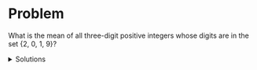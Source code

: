 # Problem

What is the mean of all three-digit positive integers whose digits are in the set {2, 0, 1, 9}?

<details><summary>Solutions</summary>

## Start by listing all numbers 

A straightfoward way is to list all possible 3-dgit numbers that have digits 2, 0, 1, and 9 only, and then calcuate the mean of all the number. 

Since we should consider 3-digit numbers only, the hundreds digit cannot be 0. So all the numbers we list should start with 2, 1, or 9 and they are between 100 and 999.  

Let us start with numbers that have 1 as the hundreds digit. Note that a digit
can appear more than once. For example, 100 should be included because all the
digits in it, 1, 0, and 0, are in the set {2, 0, 1, 9}.

| Hundreds | Tens | Units |
|----------|------|-------|
| 1 | 0 | 0|
| 1 | 0 | 1|
| 1 | 0 | 2|
| 1 | 0 | 9|
| 1 | 1 | 0|
| 1 | 1 | 1|
| 1 | 1 | 2|
| 1 | 1 | 9|
| 1 | 2 | 0|
| 1 | 2 | 1|
| 1 | 2 | 2|
| 1 | 2 | 9|
| 1 | 9 | 0|
| 1 | 9 | 1|
| 1 | 9 | 2|
| 1 | 9 | 9|

There are a total of 16 numbers that have 1 in hundreds place and all digits
are in the set.   Why? It is because there are four choices at the tens place
and four choices at the units place. 

You may continue to list similar the numbers that have 2 or 9 in the hundreds place. 
Each gives you 16 numbers. The pattern in the tens and units places are the same. 
In total you will have 48 3-digit numbers that all their digits are in the set 
{2, 0, 1, 9}. You can then compute their mean.  

However, it will take a while to add up 48 numbers, even if you use a
calculator. Is there a faster way?

## Find the mean

A faster way to find the mean of the 48 numbers is to find the digits in the
mean one by one. 

If you look carefully, you can see that 0, 1, 2, and 9 appear the same number
of times (four times) in the tens and units place. Therefore, the units digit
of the mean is the mean of 0, 1, 2, and 9. It should be 
$ (0+1+2+9) / 4 = 3 $. Think about why yourself.

The tens digit of the mean is the same because 0, 1, 2, and 9 appear the same
number of times. It should be 3. 

The hundreds digit of the mean is a little different becuase 0 is not there.
Each of 1, 2, and 9 appears 16 times. So the hundreds of digit of the mean is

$ ((1 + 2 + 9) * 16) / (3 * 26) =  (1 + 2 + 9) / 3 = 4 $.

Now, we have figured out all the digits in the mean. The answer is 433.

</details>


